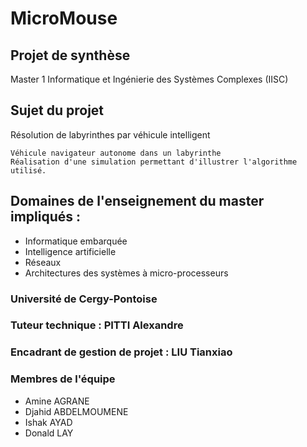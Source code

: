# MicroMouse
## Projet de synthèse 
Master 1 Informatique et Ingénierie des Systèmes Complexes (IISC)
## Sujet du projet
Résolution de labyrinthes par véhicule intelligent
```
Véhicule navigateur autonome dans un labyrinthe 
Réalisation d'une simulation permettant d'illustrer l'algorithme utilisé.
```
## Domaines de l'enseignement du master impliqués :

* Informatique embarquée 
* Intelligence artificielle
* Réseaux
* Architectures des systèmes à micro-processeurs 


### Université de Cergy-Pontoise
### Tuteur technique : PITTI Alexandre
### Encadrant de gestion de projet : LIU Tianxiao
### Membres de l'équipe
* Amine AGRANE
* Djahid ABDELMOUMENE
* Ishak AYAD
* Donald LAY
